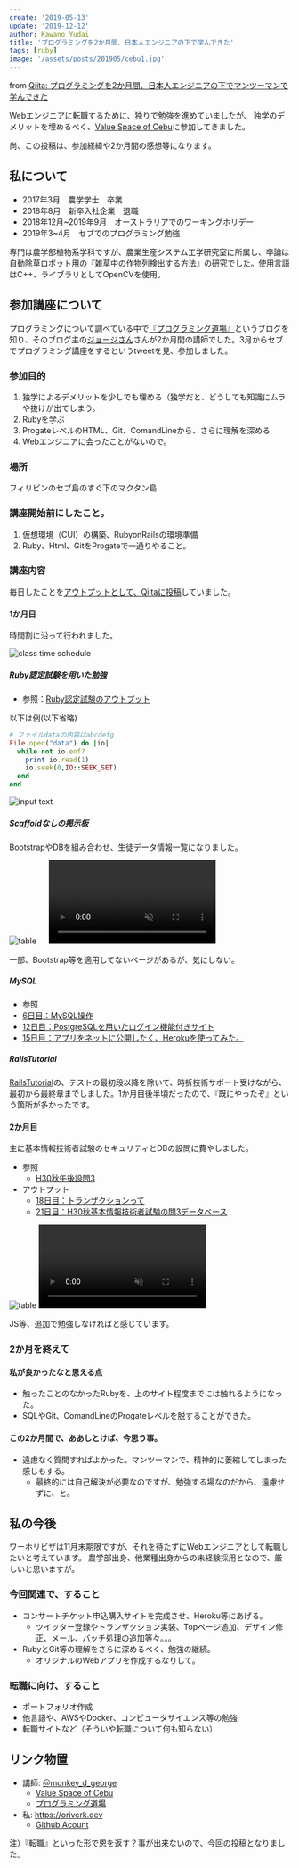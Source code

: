 ```yaml
---
create: '2019-05-13'
update: '2019-12-12'
author: Kawano Yudai
title: 'プログラミングを2か月間、日本人エンジニアの下で学んできた'
tags: [ruby]
image: '/assets/posts/201905/cebu1.jpg'
---
```


from [Qiita: プログラミングを2か月間、日本人エンジニアの下でマンツーマンで学んできた](https://qiita.com/OriverK/items/30d8941c7799c9aa6dfd)

Webエンジニアに転職するために、独りで勉強を進めていましたが、
独学のデメリットを埋めるべく、[Value Space of Cebu](http://value-space.net/)に参加してきました。

尚、この投稿は、参加経緯や2か月間の感想等になります。

## 私について
- 2017年3月　農学学士　卒業
- 2018年8月　新卒入社企業　退職
- 2018年12月~2019年9月　オーストラリアでのワーキングホリデー
- 2019年3~4月　セブでのプログラミング勉強

専門は農学部植物系学科ですが、農業生産システム工学研究室に所属し、卒論は自動除草ロボット用の『雑草中の作物列検出する方法』の研究でした。使用言語はC++、ライブラリとしてOpenCVを使用。

## 参加講座について
プログラミングについて調べている中で[『プログラミング道場』](https://programming-dojo.com/)というブログを知り、そのブログ主の[ジョージさん](https://twitter.com/monkey_d_george)さんが2か月間の講師でした。3月からセブでプログラミング講座をするというtweetを見、参加しました。

### 参加目的
1. 独学によるデメリットを少しでも埋める（独学だと、どうしても知識にムラや抜けが出てしまう。
2. Rubyを学ぶ
3. ProgateレベルのHTML、Git、ComandLineから、さらに理解を深める
4. Webエンジニアに会ったことがないので。

### 場所
フィリピンのセブ島のすぐ下のマクタン島

### 講座開始前にしたこと。
1. 仮想環境（CUI）の構築、RubyonRailsの環境準備
2. Ruby、Html、GitをProgateで一通りやること。

### 講座内容
毎日したことを[アウトプットとして、Qiitaに投稿](https://qiita.com/OriverK)していました。

#### 1か月目
時間割に沿って行われました。

<picture>
  <source srcSet="/assets/posts/201905/cebu1.webp" type="image/webp" />
  <img src="/assets/posts/201905/cebu1.jpg" alt="class time schedule" />
</picture>

##### Ruby認定試験を用いた勉強
- 参照：[Ruby認定試験のアウトプット](https://qiita.com/search?utf8=%E2%9C%93&sort=&q=OriverK+Ruby%E8%AA%8D%E5%AE%9A%E8%A9%A6%E9%A8%93)

以下は例(以下省略)

```rb
# ファイルdataの内容はabcdefg
File.open("data") do |io|
  while not io.eof?
    print io.read(1)
    io.seek(0,IO::SEEK_SET)
  end
end
```

<picture>
  <img src="/assets/posts/201905/cebu2.png" alt="input text" />
</picture>

##### Scaffoldなしの掲示板
BootstrapやDBを組み合わせ、生徒データ情報一覧になりました。

<picture>
  <source srcSet="/assets/posts/201905/cebu3.webp" type="image/webp" />
  <img src="/assets/posts/201905/cebu3.png" alt="table">
</picture>
　
<video autoplay loop muted playsinline>  
  <source src='/assets/posts/201905/cebu4.webm' type='video/webm'>  
  <img src='/assets/posts/201905/cebu4.gif' alt='student data' />
</video>  

一部、Bootstrap等を適用してないページがあるが、気にしない。

##### MySQL
- 参照
- [6日目：MySQL操作](https://qiita.com/OriverK/items/8c35aae3cbe05a1a28ce)
- [12日目：PostgreSQLを用いたログイン機能付きサイト](https://qiita.com/OriverK/items/ef1883408ea924376c1c)
- [15日目：アプリをネットに公開したく、Herokuを使ってみた。](https://qiita.com/OriverK/items/03c39ffbccb13c653d92)

##### RailsTutorial
[RailsTutorial](https://railstutorial.jp/)の、テストの最初段以降を除いて、時折技術サポート受けながら、最初から最終章までしました。1か月目後半頃だったので、『既にやったぞ』という箇所が多かったです。

#### 2か月目
主に基本情報技術者試験のセキュリティとDBの設問に費やしました。

- 参照
    - [H30秋午後設問3](https://www.jitec.ipa.go.jp/1_04hanni_sukiru/mondai_kaitou_2018h30_2/2018h30a_fe_pm_qs.pdf)
- アウトプット
    - [18日目：トランザクションって](https://qiita.com/OriverK/items/2359c9159b55c74f15d1)
    - [21日目：H30秋基本情報技術者試験の問3データベース](https://qiita.com/OriverK/items/6efe454be2d6be84ceb5)

<picture>
  <img src="/assets/posts/201905/cebu5.png" alt="table" />
</picture>

<video autoplay loop muted playsinline>  
  <source src='/assets/posts/201905/cebu6.webm' type='video/webm'>  
  <img src='/assets/posts/201905/cebu6.gif' alt='ticket sale app' />
</video>  

JS等、追加で勉強しなければと感じています。

### 2か月を終えて
#### 私が良かったなと思える点
- 触ったことのなかったRubyを、上のサイト程度までには触れるようになった。
- SQLやGit、ComandLineのProgateレベルを脱することができた。

#### この2か月間で、ああしとけば、今思う事。
- 遠慮なく質問すればよかった。マンツーマンで、精神的に萎縮してしまった感じもする。
    - 最終的には自己解決が必要なのですが、勉強する場なのだから、遠慮せずに、と。

## 私の今後
ワーホリビザは11月末期限ですが、それを待たずにWebエンジニアとして転職したいと考えています。
農学部出身、他業種出身からの未経験採用となので、厳しいと思いますが。

### 今回関連で、すること
- コンサートチケット申込購入サイトを完成させ、Heroku等にあげる。
    - ツイッター登録やトランザクション実装、Topページ追加、デザイン修正、メール、バッチ処理の追加等々。。。
- RubyとGit等の理解をさらに深めるべく、勉強の継続。
    - オリジナルのWebアプリを作成するなりして。

### 転職に向け、すること
- ポートフォリオ作成
- 他言語や、AWSやDocker、コンピュータサイエンス等の勉強
- 転職サイトなど（そういや転職について何も知らない）

## リンク物置
- 講師: [＠monkey_d_george](https://twitter.com/monkey_d_george)
  - [Value Space of Cebu](http://value-space.net/)
  - [プログラミング道場](https://programming-dojo.com/%E7%A7%81%E3%81%AE%E3%83%9D%E3%83%BC%E3%83%88%E3%83%95%E3%82%A9%E3%83%AA%E3%82%AA/)
- 私: https://oriverk.dev
  - [Github Acount](https://github.com/oriverk)

注）『転職』といった形で恩を返す？事が出来ないので、今回の投稿となりました。
